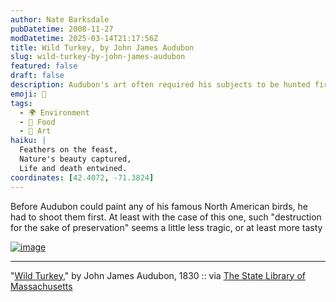 ```yaml
---
author: Nate Barksdale
pubDatetime: 2008-11-27
modDatetime: 2025-03-14T21:17:56Z
title: Wild Turkey, by John James Audubon
slug: wild-turkey-by-john-james-audubon
featured: false
draft: false
description: Audubon's art often required his subjects to be hunted first, illustrating a complex relationship between nature and preservation.
emoji: 🦃
tags:
  - 🌍 Environment
  - 🍗 Food
  - 🎨 Art
haiku: |
  Feathers on the feast,  
  Nature's beauty captured,  
  Life and death entwined.
coordinates: [42.4072, -71.3824]
---
```


Before Audubon could paint any of his famous North American birds, he had to shoot them first. At least with the case of this one, such "destruction for the sake of preservation" seems a little less tragic, or at least more tasty

[![image](http://culture-making.com/media/Audubon_Wild_Turkey_Large.jpg)](http://www.mass.gov/lib/collections/dc/Audubon/Wild_Turkey.htm)

---

"[Wild Turkey](http://web.archive.org/web/20081205072930/http://www.mass.gov/lib/collections/dc/Audubon/Wild_Turkey.htm)," by John James Audubon, 1830 :: via [The State Library of Massachusetts](http://web.archive.org/web/20081205072930/http://www.mass.gov/lib/collections/dc/Audubon/Wild_Turkey.htm)
